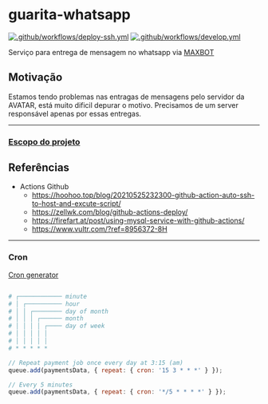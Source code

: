 # guarita-whatsapp

[![.github/workflows/deploy-ssh.yml](https://github.com/leguass7/guarita-whatsapp/actions/workflows/deploy-ssh.yml/badge.svg)](https://github.com/leguass7/guarita-whatsapp/actions/workflows/deploy-ssh.yml) [![.github/workflows/develop.yml](https://github.com/leguass7/guarita-whatsapp/actions/workflows/develop.yml/badge.svg?branch=develop)](https://github.com/leguass7/guarita-whatsapp/actions/workflows/develop.yml)

Serviço para entrega de mensagem no whatsapp via [MAXBOT](https://mbr.maxbot.com.br/doc-api-v1.php)

## Motivação

Estamos tendo problemas nas entragas de mensagens pelo servidor da AVATAR, está muito dificil depurar o motivo.
Precisamos de um server responsável apenas por essas entregas.

---

### [Escopo do projeto](./docs/scope.md)

## Referências

 - Actions Github
   - https://hoohoo.top/blog/20210525232300-github-action-auto-ssh-to-host-and-excute-script/
   - https://zellwk.com/blog/github-actions-deploy/
   - https://firefart.at/post/using-mysql-service-with-github-actions/
   - https://www.vultr.com/?ref=8956372-8H

---

### Cron

[Cron generator](https://crontab.cronhub.io/)

```bash

# ┌──────────── minute
# │ ┌────────── hour
# │ │ ┌──────── day of month
# │ │ │ ┌────── month
# │ │ │ │ ┌──── day of week
# │ │ │ │ │
# │ │ │ │ │
# * * * * * 
```

```javascript
// Repeat payment job once every day at 3:15 (am)
queue.add(paymentsData, { repeat: { cron: '15 3 * * *' } });

// Every 5 minutes
queue.add(paymentsData, { repeat: { cron: '*/5 * * * *' } });
```